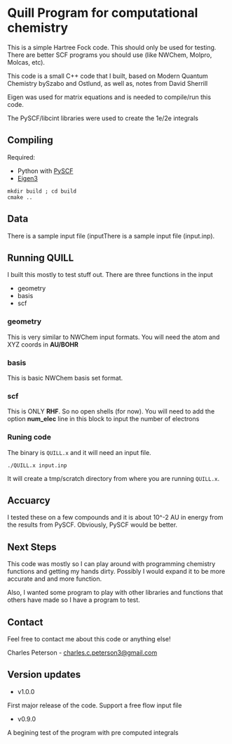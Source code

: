 # Quill Program for computational chemistry

This is a simple Hartree Fock code. This should only be used for testing. There are better SCF programs you should use (like NWChem, Molpro, Molcas, etc).


This code is a small C++ code that I built, based on Modern Quantum Chemistry bySzabo and Ostlund, as well as, notes from David Sherrill

Eigen was used for matrix equations and is needed to compile/run this code.

The PySCF/libcint libraries were used to create the 1e/2e integrals

## Compiling

Required:
- Python with [PySCF](https://github.com/pyscf/pyscf)
- [Eigen3](https://eigen.tuxfamily.org/dox/)

```
mkdir build ; cd build
cmake ..
```

## Data

There is a sample input file (inputThere is a sample input file (input.inp).

## Running QUILL

I built this mostly to test stuff out. There are three functions in the input

- geometry
- basis
- scf

### geometry

This is very similar to NWChem input formats. You will need the atom and XYZ coords in **AU/BOHR**

### basis

This is basic NWChem basis set format.

### scf

This is ONLY **RHF**. So no open shells (for now). You will need to add the option **num_elec** line in this block to input the number of electrons

### Runing code

The binary is `QUILL.x` and it will need an input file.

```
./QUILL.x input.inp
```

It will create a tmp/scratch directory from where you are running `QUILL.x`.
 
## Accuarcy

I tested these on a few compounds and it is about 10^-2 AU in energy from the results from PySCF. Obviously, PySCF would be better. 

## Next Steps

This code was mostly so I can play around with programming chemistry functions and getting my hands dirty. Possibly I would expand it to be more accurate and and more function. 

Also, I wanted some program to play with other libraries and functions that others have made so I have a program to test.

## Contact

Feel free to contact me about this code or anything else!

Charles Peterson - charles.c.peterson3@gmail.com

## Version updates

- v1.0.0

First major release of the code. Support a free flow input file

- v0.9.0

A begining test of the program with pre computed integrals

 


